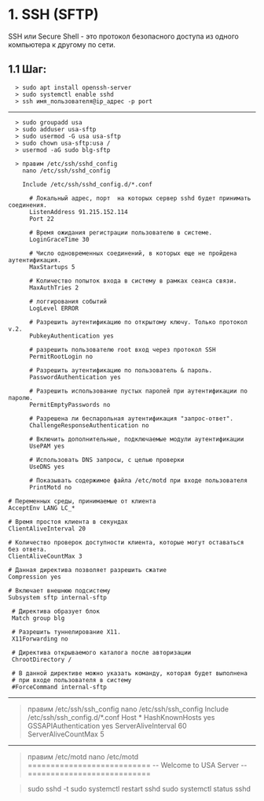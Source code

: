 ## ################################################################
# 1. SSH (SFTP)
SSH или Secure Shell - это протокол безопасного доступа из одного 
компьютера к другому по сети. 

 ## 1.1 Шаг:
      > sudo apt install openssh-server
      > sudo systemctl enable sshd
      > ssh имя_пользователя@ip_адрес -p port
   ---------------------------------------
      > sudo groupadd usa
      > sudo adduser usa-sftp
      > sudo usermod -G usa usa-sftp
      > sudo chown usa-sftp:usa /
      > usermod -aG sudo blg-sftp
   
      > правим /etc/ssh/sshd_config
        nano /etc/ssh/sshd_config
	
        Include /etc/ssh/sshd_config.d/*.conf
	
	      # Локальный адрес, порт  на которых сервер sshd будет принимать соединения.
	      ListenAddress 91.215.152.114
	      Port 22
	
	      # Время ожидания регистрации пользователю в системе.
	      LoginGraceTime 30
	
	      # Число одновременных соединений, в которых еще не пройдена аутентификация.
	      MaxStartups 5
	
	      # Количество попыток входа в систему в рамках сеанса связи.
	      MaxAuthTries 2
	
	      # логгирования событий
	      LogLevel ERROR

	      # Разрешить аутентификацию по открытому ключу. Только протокол v.2.
	      PubkeyAuthentication yes
	
	      # разрешить пользователю root вход через протокол SSH
	      PermitRootLogin no
	
	      # Разрешить аутентификацию по пользователь & пароль.
	      PasswordAuthentication yes
	
	      # Разрешить использование пустых паролей при аутентификации по паролю.
	      PermitEmptyPasswords no
	
	      # Разрешена ли беcпарольная аутентификация "запрос-ответ".
	      ChallengeResponseAuthentication no
	
	      # Включить дополнительные, подключаемые модули аутентификации  
	      UsePAM yes
	
	      # Использовать DNS запросы, с целью проверки
	      UseDNS yes
	
	      # Показывать содержимое файла /etc/motd при входе пользователя
	      PrintMotd no
	
	# Переменных среды, принимаемые от клиента
	AcceptEnv LANG LC_*
	
	# Время простоя клиента в секундах
	ClientAliveInterval 20
	
	# Количество проверок доступности клиента, которые могут оставаться без ответа.
	ClientAliveCountMax 3
	
	# Данная директива позволяет разрешить сжатие
	Compression yes
	
	# Включает внешнюю подсистему 
	Subsystem sftp internal-sftp
	
	 # Директива образует блок
	 Match group blg
	
	 # Разрешить туннелирование X11.
	 X11Forwarding no

	 # Директива открываемого каталога после авторизации
	 ChrootDirectory /
	
	 # В данной директиве можно указать команду, которая будет выполнена 
	 # при входе пользователя в систему
	 #ForceCommand internal-sftp
   ----------------------------------------     

   > правим /etc/ssh/ssh_config
     nano /etc/ssh/ssh_config
	Include /etc/ssh/ssh_config.d/*.conf
	Host *
	    HashKnownHosts yes
	    GSSAPIAuthentication yes
	    ServerAliveInterval 60
	    ServerAliveCountMax 5

   ----------------------------------------

   > правим /etc/motd
     nano /etc/motd
	===========================
	-- Welcome to USA Server --
	===========================

  > sudo sshd -t
  > sudo systemctl restart sshd
  > sudo systemctl status sshd
